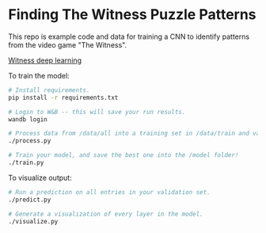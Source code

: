 # Finding The Witness Puzzle Patterns

This repo is example code and data for training a CNN to identify patterns from the video game "The Witness".

[Witness deep learning](readme-image.jpg)

To train the model:

```sh
# Install requirements.
pip install -r requirements.txt

# Login to W&B -- this will save your run results.
wandb login

# Process data from /data/all into a training set in /data/train and validation set in /data/valid.
./process.py

# Train your model, and save the best one into the /model folder!
./train.py
```

To visualize output:

```sh
# Run a prediction on all entries in your validation set.
./predict.py

# Generate a visualization of every layer in the model.
./visualize.py
```
